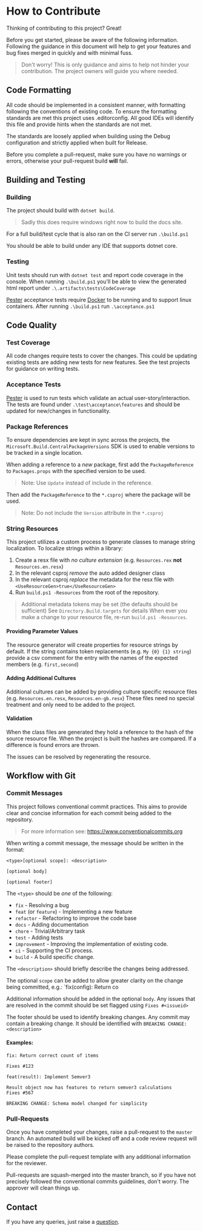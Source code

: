 How to Contribute
=================

Thinking of contributing to this project? Great!

Before you get started, please be aware of the following information.  Following
the guidance in this document will help to get your features and bug fixes merged
in quickly and with minimal fuss.

> Don't worry!  This is only guidance and aims to help not hinder your contribution.
> The project owners will guide you where needed.

Code Formatting
---------------

All code should be implemented in a consistent manner, with formatting following
the conventions of existing code.  To ensure the formatting standards are met this
project uses .editorconfig.  All good IDEs will identify this file and provide hints
when the standards are not met.

The standards are loosely applied when building using the Debug configuration
and strictly applied when built for Release.

Before you complete a pull-request, make sure you have no warnings or errors,
otherwise your pull-request build **will** fail.

Building and Testing
--------------------

### Building

The project should build with `dotnet build`.
> Sadly this does require windows right now to build the docs site.

For a full build/test cycle that is also ran on the CI server run `.\build.ps1`

You should be able to build under any IDE that supports dotnet core.

### Testing

Unit tests should run with `dotnet test` and report code coverage in the console.
When running `.\build.ps1` you'll be able to view the generated html report under `.\.artifacts\tests\CodeCoverage`

[Pester] acceptance tests require [Docker] to be running and to support linux containers.
After running `.\build.ps1` run `.\acceptance.ps1`

Code Quality
------------

### Test Coverage

All code changes require tests to cover the changes.  This could be updating
existing tests are adding new tests for new features.  See the test projects
for guidance on writing tests.

### Acceptance Tests

[Pester] is used to run tests which validate an actual user-story/interaction.
The tests are found under `.\test\acceptance\features` and should be updated
for new/changes in functionality.

### Package References

To ensure dependencies are kept in sync across the projects, the `Microsoft.Build.CentralPackageVersions` SDK is used to enable versions to be
tracked in a single location.

When adding a reference to a _new_ package, first add the `PackageReference` to
`Packages.props` with the specified version to be used.

> Note: Use `Update` instead of include in the reference.

Then add the `PackageReference` to the `*.csproj` where the package will be used.

> Note: Do not include the `Version` attribute in the `*.csproj`

### String Resources

This project utilizes a custom process to generate classes to manage string localization.
To localize strings within a library:

1. Create a resx file with _no culture extension_ (e.g. `Resources.rex` **not** `Resources.en.resx`)
2. In the relevant csproj _remove_ the auto added designer class
3. In the relevant csproj _replace_ the metadata for the resx file with `<UseResourceGen>true</UseResourceGen>`
4. Run `build.ps1 -Resources` from the root of the repository.

> Additional metadata tokens may be set (the defaults should be sufficient) See `Directory.Build.targets` for details
When ever you make a change to your resource file, re-run `build.ps1 -Resources`.

#### Providing Parameter Values

The resource generator will create properties for resource strings by default.
If the string contains token replacements (e.g. `My {0} {1} string`) provide a csv comment for the entry
with the names of the expected members (e.g. `first,second`)

#### Adding Additional Cultures

Additional cultures can be added by providing culture specific resource files (e.g. `Resources.en.resx`, `Resources.en-gb.resx`)
These files need no special treatment and only need to be added to the project.

#### Validation

When the class files are generated they hold a reference to the hash of the source resource file.
When the project is built the hashes are compared.  If a difference is found errors are thrown.

The issues can be resolved by regenerating the resource.

Workflow with Git
-----------------

### Commit Messages

This project follows conventional commit practices.  This aims to provide clear
and concise information for each commit being added to the repository.

> For more information see: https://www.conventionalcommits.org

When writing a commit message, the message should be written in the format:
```
<type>[optional scope]: <description>

[optional body]

[optional footer]
```

The `<type>` should be *one* of the following:

+ `fix` - Resolving a bug
+ `feat` (or `feature`) - Implementing a new feature
+ `refactor` - Refactoring to improve the code base
+ `docs` - Adding documentation
+ `chore` - Trivial/Arbitrary task
+ `test` - Adding tests
+ `improvement` - Improving the implementation of existing code.
+ `ci` - Supporting the CI process.
+ `build` - A build specific change.

The `<description>` should briefly describe the changes being addressed.

The optional `scope` can be added to allow greater clarity on the change being
committed, e.g.: `fix(config): Return co

Additional information should be added in the optional `body`. Any issues that
are resolved in the commit should be set flagged using `Fixes #<issueid>`

The footer should be used to identify breaking changes.  Any commit may contain
a breaking change.  It should be identified with `BREAKING CHANGE: <description>`

#### Examples:
```
fix: Return correct count of items

Fixes #123
```

```
feat(result): Implement Semver3

Result object now has features to return semver3 calculations
Fixes #567

BREAKING CHANGE: Schema model changed for simplicity
```

### Pull-Requests

Once you have completed your changes, raise a pull-request to the `master`
branch.  An automated build will be kicked off and a code review request
will be raised to the repository authors.

Please complete the pull-request template with any additional information for
the reviewer.

Pull-requests are squash-merged into the master branch, so if you have not
precisely followed the conventional commits guidelines, don't worry.  The
approver will clean things up.


Contact
-------

If you have any queries, just raise a [question].

[question]: https://github.com/Kieranties/SimpleVersion/issues/new/choose
[Pester]: https://github.com/pester/Pester
[Docker]: https://www.docker.com/products/docker-desktop
